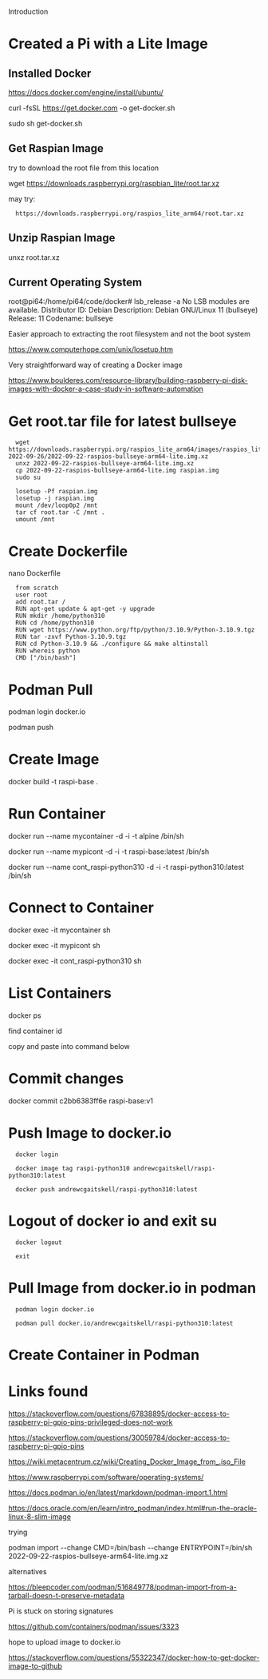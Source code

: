 Introduction

# Created a Pi with a Lite Image

## Installed Docker

https://docs.docker.com/engine/install/ubuntu/

curl -fsSL https://get.docker.com -o get-docker.sh

sudo sh get-docker.sh

## Get Raspian Image

try to download the root file from this location

wget https://downloads.raspberrypi.org/raspbian_lite/root.tar.xz

may try:

      https://downloads.raspberrypi.org/raspios_lite_arm64/root.tar.xz

## Unzip Raspian Image

unxz root.tar.xz

## Current Operating System

root@pi64:/home/pi64/code/docker# lsb_release -a
No LSB modules are available.
Distributor ID:	Debian
Description:	Debian GNU/Linux 11 (bullseye)
Release:	11
Codename:	bullseye



Easier approach to extracting the root filesystem and not the boot system

https://www.computerhope.com/unix/losetup.htm

Very straightforward way of creating a Docker image

https://www.boulderes.com/resource-library/building-raspberry-pi-disk-images-with-docker-a-case-study-in-software-automation

# Get root.tar file for latest bullseye
      
      wget https://downloads.raspberrypi.org/raspios_lite_arm64/images/raspios_lite_arm64-2022-09-26/2022-09-22-raspios-bullseye-arm64-lite.img.xz
      unxz 2022-09-22-raspios-bullseye-arm64-lite.img.xz
      cp 2022-09-22-raspios-bullseye-arm64-lite.img raspian.img
      sudo su
      
      losetup -Pf raspian.img 
      losetup -j raspian.img 
      mount /dev/loop0p2 /mnt
      tar cf root.tar -C /mnt .
      umount /mnt

# Create Dockerfile

nano Dockerfile

      from scratch
      user root
      add root.tar /
      RUN apt-get update & apt-get -y upgrade
      RUN mkdir /home/python310
      RUN cd /home/python310
      RUN wget https://www.python.org/ftp/python/3.10.9/Python-3.10.9.tgz
      RUN tar -zxvf Python-3.10.9.tgz
      RUN cd Python-3.10.9 && ./configure && make altinstall
      RUN whereis python
      CMD ["/bin/bash"]

##

# Podman Pull

podman login docker.io

podman push


# Create Image

docker build -t raspi-base .

# Run Container

docker run --name mycontainer -d -i -t alpine /bin/sh

docker run --name mypicont -d -i -t raspi-base:latest /bin/sh

docker run --name cont_raspi-python310 -d -i -t raspi-python310:latest /bin/sh

# Connect to Container

docker exec -it mycontainer sh

docker exec -it mypicont sh

docker exec -it cont_raspi-python310 sh

# List Containers

docker ps

find container id

copy and paste into command below

# Commit changes

docker commit c2bb6383ff6e raspi-base:v1

# Push Image to docker.io

      docker login

      docker image tag raspi-python310 andrewcgaitskell/raspi-python310:latest

      docker push andrewcgaitskell/raspi-python310:latest


# Logout of docker io and exit su

      docker logout
      
      exit

# Pull Image from docker.io in podman

      podman login docker.io

      podman pull docker.io/andrewcgaitskell/raspi-python310:latest

# Create Container in Podman



# Links found

https://stackoverflow.com/questions/67838895/docker-access-to-raspberry-pi-gpio-pins-privileged-does-not-work

https://stackoverflow.com/questions/30059784/docker-access-to-raspberry-pi-gpio-pins

https://wiki.metacentrum.cz/wiki/Creating_Docker_Image_from_.iso_File

https://www.raspberrypi.com/software/operating-systems/

https://docs.podman.io/en/latest/markdown/podman-import.1.html

https://docs.oracle.com/en/learn/intro_podman/index.html#run-the-oracle-linux-8-slim-image

trying

podman import --change CMD=/bin/bash --change ENTRYPOINT=/bin/sh 2022-09-22-raspios-bullseye-arm64-lite.img.xz

alternatives

https://bleepcoder.com/podman/516849778/podman-import-from-a-tarball-doesn-t-preserve-metadata


Pi is stuck on storing signatures

https://github.com/containers/podman/issues/3323

hope to upload image to docker.io

https://stackoverflow.com/questions/55322347/docker-how-to-get-docker-image-to-github
